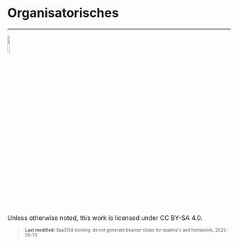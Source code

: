 # Organisatorisches

------------------------------------------------------------------------

<img src="https://licensebuttons.net/l/by-sa/4.0/88x31.png" width="10%">

Unless otherwise noted, this work is licensed under CC BY-SA 4.0.

<blockquote><p><sup><sub><strong>Last modified:</strong> 8aa3159 (tooling: do not generate beamer slides for readme's and homework, 2025-05-11)<br></sub></sup></p></blockquote>
